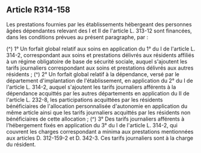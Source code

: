## Article R314-158

Les prestations fournies par les établissements hébergeant des personnes âgées dépendantes relevant des I et
II de l'article L. 313-12 sont financées, dans les conditions prévues au présent paragraphe, par :

(^)
1° Un forfait global relatif aux soins en application du 1° du I de l'article L. 314-2, correspondant aux soins
et prestations délivrés aux résidents affiliés à un régime obligatoire de base de sécurité sociale, auquel
s'ajoutent les tarifs journaliers correspondant aux soins et prestations délivrés aux autres résidents ;
(^)
2° Un forfait global relatif à la dépendance, versé par le département d'implantation de l'établissement, en
application du 2° du I de l'article L. 314-2, auquel s'ajoutent les tarifs journaliers afférents à la dépendance
acquittés par les autres départements en application du II de l'article L. 232-8, les participations acquittées
par les résidents bénéficiaires de l'allocation personnalisée d'autonomie en application du même article ainsi
que les tarifs journaliers acquittés par les résidents non bénéficiaires de cette allocation ;
(^)
3° Des tarifs journaliers afférents à l'hébergement fixés en application du 3° du I de l'article L. 314-2, qui
couvrent les charges correspondant a minima aux prestations mentionnées aux articles D. 312-159-2 et D.
342-3. Ces tarifs journaliers sont à la charge du résident.

